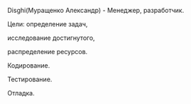 Disghi(Муращенко Александр) - Менеджер, разработчик.

Цели: определение задач,

исследование достигнутого,

распределение ресурсов.

Кодирование.

Тестирование.

Отладка.